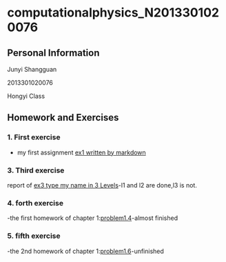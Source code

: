 # computationalphysics_N2013301020076
## Personal Information

Junyi Shangguan

2013301020076

Hongyi Class

## Homework and Exercises
### 1. First exercise
- my first assignment [ex1 written by markdown](https://github.com/JunyiShangguan/computationalphysics_N2013301020076/blob/master/ex1.md)

### 3. Third exercise
report of [ex3 type my name in 3 Levels](https://github.com/JunyiShangguan/computationalphysics_N2013301020076/tree/master/ex3.type_name)-l1 and l2 are done,l3 is not.

### 4. forth exercise
-the first homework of chapter 1:[problem1.4](https://github.com/JunyiShangguan/computationalphysics_N2013301020076/blob/master/ex4_ch1.4/README.md)-almost finished

### 5. fifth exercise
-the 2nd homework of chapter 1:[problem1.6](https://github.com/JunyiShangguan/computationalphysics_N2013301020076/tree/master/ex5_ch1.6)-unfinished
